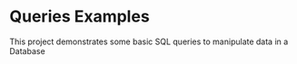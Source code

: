 # Queries Examples

This project demonstrates some basic SQL queries to manipulate data in a Database
